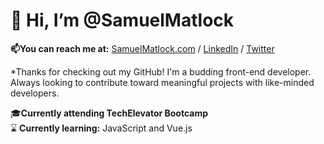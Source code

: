 # 👋 Hi, I’m @SamuelMatlock
**📫You can reach me at:** [SamuelMatlock.com](https://samuelmatlock.com) / [LinkedIn](https://linkedin.com/in/samuelmatlock/) / [Twitter](https://twitter.com/samuelmatlock)

*Thanks for checking out my GitHub! I'm a budding front-end developer. Always looking to contribute toward meaningful projects with like-minded developers.

:mortar_board:**Currently attending TechElevator Bootcamp**  
 :hourglass: **Currently learning:** JavaScript and Vue.js

